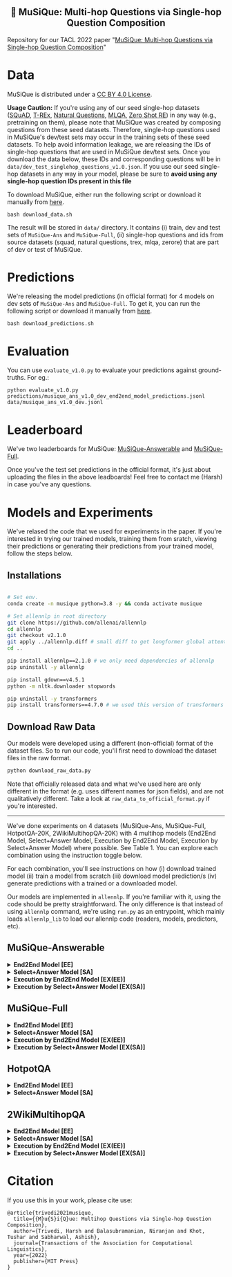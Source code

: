 # <h2 align="center"> :musical_note: MuSiQue: Multi-hop Questions via Single-hop Question Composition </h2>

Repository for our TACL 2022 paper "[MuSiQue: Multi-hop Questions via Single-hop Question Composition](https://arxiv.org/pdf/2108.00573.pdf)"

# Data

MuSiQue is distributed under a [CC BY 4.0 License](https://creativecommons.org/licenses/by/4.0/).

**Usage Caution:** If you're using any of our seed single-hop datasets ([SQuAD](https://arxiv.org/abs/1606.05250), [T-REx](https://hadyelsahar.github.io/t-rex/paper.pdf), [Natural Questions](https://storage.googleapis.com/pub-tools-public-publication-data/pdf/1f7b46b5378d757553d3e92ead36bda2e4254244.pdf), [MLQA](https://arxiv.org/pdf/1910.07475.pdf), [Zero Shot RE](https://arxiv.org/pdf/1706.04115.pdf)) in any way (e.g., pretraining on them), please note that MuSiQue was created by composing questions from these seed datasets. Therefore, single-hop questions used in MuSiQue's dev/test sets may occur in the training sets of these seed datasets. To help avoid information leakage, we are releasing the IDs of single-hop questions that are used in MuSiQue dev/test sets. Once you download the data below, these IDs and corresponding questions will be in `data/dev_test_singlehop_questions_v1.0.json`. If you use our seed single-hop datasets in any way in your model, please be sure to **avoid using any single-hop question IDs present in this file**

To download MuSiQue, either run the following script or download it manually from [here](https://drive.google.com/file/d/1tGdADlNjWFaHLeZZGShh2IRcpO6Lv24h/view?usp=sharing).

```
bash download_data.sh
```

The result will be stored in `data/` directory. It contains (i) train, dev and test sets of `MuSiQue-Ans` and `MuSiQue-Full`, (ii) single-hop questions and ids from source datasets (squad, natural questions, trex, mlqa, zerore) that are part of dev or test of MuSiQue.


# Predictions

We're releasing the model predictions (in official format) for 4 models on dev sets of `MuSiQue-Ans` and `MuSiQue-Full`. To get it, you can run the following script or download it manually from [here](https://drive.google.com/file/d/1XZocqLOTAu4y_1EeAj1JM4Xc1JxGJtx6/view?usp=sharing).

```
bash download_predictions.sh
```


# Evaluation

You can use `evaluate_v1.0.py` to evaluate your predictions against ground-truths. For eg.:

```
python evaluate_v1.0.py predictions/musique_ans_v1.0_dev_end2end_model_predictions.jsonl data/musique_ans_v1.0_dev.jsonl
```

# Leaderboard

We've two leaderboards for MuSiQue: [MuSiQue-Answerable](https://leaderboard.allenai.org/musique_ans) and [MuSiQue-Full](https://leaderboard.allenai.org/musique_full).

Once you've the test set predictions in the official format, it's just about uploading the files in the above leadboards! Feel free to contact me (Harsh) in case you've any questions.


# Models and Experiments

We've relased the code that we used for experiments in the paper. If you're interested in trying our trained models, training them from sratch, viewing their predictions or generating their predictions from your trained model, follow the steps below. 

## Installations

```bash

# Set env.
conda create -n musique python=3.8 -y && conda activate musique

# Set allennlp in root directory
git clone https://github.com/allenai/allennlp
cd allennlp
git checkout v2.1.0
git apply ../allennlp.diff # small diff to get longformer global attention to work correctly.
cd ..

pip install allennlp==2.1.0 # we only need dependencies of allennlp
pip uninstall -y allennlp

pip install gdown==v4.5.1
python -m nltk.downloader stopwords

pip uninstall -y transformers
pip install transformers==4.7.0 # we used this version of transformers
```

## Download Raw Data

Our models were developed using a different (non-official) format of the dataset files. So to run our code, you'll first need to download the dataset files in the raw format. 

```bash
python download_raw_data.py
```

Note that officially released data and what we've used here are only different in the format (e.g. uses different names for json fields), and are not qualitatively different. Take a look at `raw_data_to_official_format.py` if you're interested.

-----

We've done experiments on 4 datasets (MuSiQue-Ans, MuSiQue-Full, HotpotQA-20K, 2WikiMultihopQA-20K) with 4 multihop models (End2End Model, Select+Answer Model, Execution by End2End Model, Execution by Select+Answer Model) where possible. See Table 1. You can explore each combination using the instruction toggle below.

For each combination, you'll see instructions on how (i) download trained model (ii) train a model from scratch
(iii) download model prediction/s (iv) generate predictions with a trained or a downloaded model.

Our models are implemented in `allennlp`. If you're familiar with it, using the code should be pretty straightforward. The only difference is that instead of using `allennlp` command, we're using `run.py` as an entrypoint, which mainly loads `allennlp_lib` to load our allennlp code (readers, models, predictors, etc).




## MuSiQue-Answerable

<details> <summary>
<strong>End2End Model [EE]</strong>
</summary>


----

### Experiment Name

```bash
end2end_model_for_musique_ans_dataset
```

### Download model

```bash
python download_models.py end2end_model_for_musique_ans_dataset
```

### Train from scratch

```bash
python run.py train experiment_configs/end2end_model_for_musique_ans_dataset.jsonnet \
                    --serialization-dir serialization_dir/end2end_model_for_musique_ans_dataset
```

### Download prediction/s

```bash
python download_raw_predictions.py end2end_model_for_musique_ans_dataset
```

### Predict with a trained or a downloaded model


```bash
python run.py predict serialization_dir/end2end_model_for_musique_ans_dataset/model.tar.gz \
                      musique_ans_dev.jsonl.jsonl \
                      --output-file serialization_dir/end2end_model_for_musique_ans_dataset/predictions/musique_ans_dev.jsonl \
                      --predictor transformer_rc --batch-size 16 --cuda-device 0 --silent

# If you want to convert predictions to the official format, run:
python raw_predictions_to_official_format.py serialization_dir/end2end_model_for_musique_ans_dataset/predictions/musique_ans_dev.jsonl

```

</details>
    
<details> <summary>
<strong>Select+Answer Model [SA]</strong>
</summary>

<br>The system has 2 parts given below: (i) Selector Model (ii) Answerer Model


----

### Experiment Name

```bash
# Selector Model
select_and_answer_model_selector_for_musique_ans
```

### Download model

```bash
python download_models.py select_and_answer_model_selector_for_musique_ans
```

### Train from scratch

```bash
python run.py train experiment_configs/select_and_answer_model_selector_for_musique_ans.jsonnet \
                    --serialization-dir serialization_dir/select_and_answer_model_selector_for_musique_ans
```

### Download prediction/s

```bash
python download_raw_predictions.py select_and_answer_model_selector_for_musique_ans
```

### Predict with a trained or a downloaded model


```bash
python run.py predict serialization_dir/select_and_answer_model_selector_for_musique_ans/model.tar.gz \
                      musique_ans_train.jsonl.jsonl \
                      --output-file serialization_dir/select_and_answer_model_selector_for_musique_ans/predictions/musique_ans_train.jsonl \
                      --predictor inplace_text_ranker --batch-size 16 --cuda-device 0 --silent

python run.py predict serialization_dir/select_and_answer_model_selector_for_musique_ans/model.tar.gz \
                      musique_ans_dev.jsonl.jsonl \
                      --output-file serialization_dir/select_and_answer_model_selector_for_musique_ans/predictions/musique_ans_dev.jsonl \
                      --predictor inplace_text_ranker --batch-size 16 --cuda-device 0 --silent

# If you want to convert predictions to the official format, run:
python raw_predictions_to_official_format.py serialization_dir/select_and_answer_model_selector_for_musique_ans/predictions/musique_ans_dev.jsonl

```


----

### Experiment Name

```bash
# Answerer Model
select_and_answer_model_answerer_for_musique_ans
```

### Download model

```bash
python download_models.py select_and_answer_model_answerer_for_musique_ans
```

### Train from scratch

```bash
python run.py train experiment_configs/select_and_answer_model_answerer_for_musique_ans.jsonnet \
                    --serialization-dir serialization_dir/select_and_answer_model_answerer_for_musique_ans
```

### Download prediction/s

```bash
python download_raw_predictions.py select_and_answer_model_answerer_for_musique_ans
```

### Predict with a trained or a downloaded model


```bash
python run.py predict serialization_dir/select_and_answer_model_answerer_for_musique_ans/model.tar.gz \
                      serialization_dir/select_and_answer_model_selector_for_musique_ans/predictions/musique_ans_dev.jsonl.jsonl \
                      --output-file serialization_dir/select_and_answer_model_answerer_for_musique_ans/predictions/serialization_dir__select_and_answer_model_selector_for_musique_ans__predictions__musique_ans_dev.jsonl \
                      --predictor inplace_text_ranker --batch-size 16 --cuda-device 0 --silent

# If you want to convert predictions to the official format, run:
python raw_predictions_to_official_format.py serialization_dir/select_and_answer_model_answerer_for_musique_ans/predictions/serialization_dir__select_and_answer_model_selector_for_musique_ans__predictions__musique_ans_dev.jsonl

```

</details>
    
<details> <summary>
<strong>Execution by End2End Model [EX(EE)]</strong>
</summary>

<br>The system has 2 parts given below: (i) Decomposer Model (ii) Executor Model.


----

### Experiment Name

```bash
# Decomposer Model
execution_model_decomposer_for_musique_ans_and_full
```

### Download model

```bash
python download_models.py execution_model_decomposer_for_musique_ans_and_full
```

### Train from scratch

```bash
python run.py train experiment_configs/execution_model_decomposer_for_musique_ans_and_full.jsonnet \
                    --serialization-dir serialization_dir/execution_model_decomposer_for_musique_ans_and_full
```

### Download prediction/s

```bash
python download_raw_predictions.py execution_model_decomposer_for_musique_ans_and_full
```

### Predict with a trained or a downloaded model


```bash
python run.py predict serialization_dir/execution_model_decomposer_for_musique_ans_and_full/model.tar.gz \
                      musique_ans_dev.jsonl.jsonl \
                      --output-file serialization_dir/execution_model_decomposer_for_musique_ans_and_full/predictions/musique_ans_dev.jsonl \
                      --predictor question_translator --batch-size 16 --cuda-device 0 --silent

# If you want to convert predictions to the official format, run:
python raw_predictions_to_official_format.py serialization_dir/execution_model_decomposer_for_musique_ans_and_full/predictions/musique_ans_dev.jsonl

```


----

### Experiment Name

```bash
# Executor Model
execution_by_end2end_model_for_musique_ans
```

### Download model

```bash
python download_models.py execution_by_end2end_model_for_musique_ans
```

### Train from scratch

```bash
python run.py train experiment_configs/execution_by_end2end_model_for_musique_ans.jsonnet \
                    --serialization-dir serialization_dir/execution_by_end2end_model_for_musique_ans
```

### Download prediction/s

```bash
python download_raw_predictions.py execution_by_end2end_model_for_musique_ans
```

### Predict with a trained or a downloaded model


```bash
python run.py predict serialization_dir/execution_by_end2end_model_for_musique_ans/model.tar.gz \
                      serialization_dir/execution_model_decomposer_for_musique_ans_and_full/predictions/musique_ans_dev.jsonl.jsonl \
                      --output-file serialization_dir/execution_by_end2end_model_for_musique_ans/predictions/serialization_dir__execution_model_decomposer_for_musique_ans_and_full__predictions__musique_ans_dev.jsonl \
                      --predictor multi_step_end2end_transformer_rc --batch-size 16 --cuda-device 0 --silent \
                      --predictor-args '{"predict_answerability":false,"skip_distractor_paragraphs":false,"use_predicted_decomposition":true}'


# If you want to convert predictions to the official format, run:
python raw_predictions_to_official_format.py serialization_dir/execution_by_end2end_model_for_musique_ans/predictions/serialization_dir__execution_model_decomposer_for_musique_ans_and_full__predictions__musique_ans_dev.jsonl

```

</details>
    
<details> <summary>
<strong>Execution by Select+Answer Model [EX(SA)]</strong>
</summary>

<br>The system has 3 parts given below: (i) Decomposer Model (ii) Selector of Executor Model (iii) Answerer of Executor Model.


----

### Experiment Name

```bash
# Decomposer Model
execution_model_decomposer_for_musique_ans_and_full
```

### Download model

```bash
python download_models.py execution_model_decomposer_for_musique_ans_and_full
```

### Train from scratch

```bash
python run.py train experiment_configs/execution_model_decomposer_for_musique_ans_and_full.jsonnet \
                    --serialization-dir serialization_dir/execution_model_decomposer_for_musique_ans_and_full
```

### Download prediction/s

```bash
python download_raw_predictions.py execution_model_decomposer_for_musique_ans_and_full
```

### Predict with a trained or a downloaded model


```bash
python run.py predict serialization_dir/execution_model_decomposer_for_musique_ans_and_full/model.tar.gz \
                      musique_ans_dev.jsonl.jsonl \
                      --output-file serialization_dir/execution_model_decomposer_for_musique_ans_and_full/predictions/musique_ans_dev.jsonl \
                      --predictor question_translator --batch-size 16 --cuda-device 0 --silent

# If you want to convert predictions to the official format, run:
python raw_predictions_to_official_format.py serialization_dir/execution_model_decomposer_for_musique_ans_and_full/predictions/musique_ans_dev.jsonl

```


----

### Experiment Name

```bash
# Selector of Executor Model
execution_by_select_and_answer_model_selector_for_musique_ans
```

### Download model

```bash
python download_models.py execution_by_select_and_answer_model_selector_for_musique_ans
```

### Train from scratch

```bash
python run.py train experiment_configs/execution_by_select_and_answer_model_selector_for_musique_ans.jsonnet \
                    --serialization-dir serialization_dir/execution_by_select_and_answer_model_selector_for_musique_ans
```

### Download prediction/s

```bash
python download_raw_predictions.py execution_by_select_and_answer_model_selector_for_musique_ans
```

### Predict with a trained or a downloaded model


```bash
python run.py predict serialization_dir/execution_by_select_and_answer_model_selector_for_musique_ans/model.tar.gz \
                      musique_ans_single_hop_version_train.jsonl.jsonl \
                      --output-file serialization_dir/execution_by_select_and_answer_model_selector_for_musique_ans/predictions/musique_ans_single_hop_version_train.jsonl \
                      --predictor inplace_text_ranker --batch-size 16 --cuda-device 0 --silent

python run.py predict serialization_dir/execution_by_select_and_answer_model_selector_for_musique_ans/model.tar.gz \
                      musique_ans_single_hop_version_dev.jsonl.jsonl \
                      --output-file serialization_dir/execution_by_select_and_answer_model_selector_for_musique_ans/predictions/musique_ans_single_hop_version_dev.jsonl \
                      --predictor inplace_text_ranker --batch-size 16 --cuda-device 0 --silent

# If you want to convert predictions to the official format, run:
python raw_predictions_to_official_format.py serialization_dir/execution_by_select_and_answer_model_selector_for_musique_ans/predictions/musique_ans_single_hop_version_dev.jsonl

```


----

### Experiment Name

```bash
# Answerer of Executor Model
execution_by_select_and_answer_model_answerer_for_musique_ans
```

### Download model

```bash
python download_models.py execution_by_select_and_answer_model_answerer_for_musique_ans
```

### Train from scratch

```bash
python run.py train experiment_configs/execution_by_select_and_answer_model_answerer_for_musique_ans.jsonnet \
                    --serialization-dir serialization_dir/execution_by_select_and_answer_model_answerer_for_musique_ans
```

### Download prediction/s

```bash
python download_raw_predictions.py execution_by_select_and_answer_model_answerer_for_musique_ans
```

### Predict with a trained or a downloaded model


```bash
python run.py predict serialization_dir/execution_by_select_and_answer_model_answerer_for_musique_ans/model.tar.gz \
                      serialization_dir/execution_model_decomposer_for_musique_ans_and_full/predictions/musique_ans_dev.jsonl.jsonl \
                      --output-file serialization_dir/execution_by_select_and_answer_model_answerer_for_musique_ans/predictions/serialization_dir__execution_model_decomposer_for_musique_ans_and_full__predictions__musique_ans_dev.jsonl \
                      --predictor multi_step_select_and_answer_transformer_rc --batch-size 16 --cuda-device 0 --silent \
                      --predictor-args '{"predict_answerability":false,"skip_distractor_paragraphs":false,"use_predicted_decomposition":true,"selector_model_path":"serialization_dir/execution_by_select_and_answer_model_selector_for_musique_ans/model.tar.gz","num_select":3}'


# If you want to convert predictions to the official format, run:
python raw_predictions_to_official_format.py serialization_dir/execution_by_select_and_answer_model_answerer_for_musique_ans/predictions/serialization_dir__execution_model_decomposer_for_musique_ans_and_full__predictions__musique_ans_dev.jsonl

```

</details>
    

## MuSiQue-Full

<details> <summary>
<strong>End2End Model [EE]</strong>
</summary>


----

### Experiment Name

```bash
end2end_model_for_musique_full_dataset
```

### Download model

```bash
python download_models.py end2end_model_for_musique_full_dataset
```

### Train from scratch

```bash
python run.py train experiment_configs/end2end_model_for_musique_full_dataset.jsonnet \
                    --serialization-dir serialization_dir/end2end_model_for_musique_full_dataset
```

### Download prediction/s

```bash
python download_raw_predictions.py end2end_model_for_musique_full_dataset
```

### Predict with a trained or a downloaded model


```bash
python run.py predict serialization_dir/end2end_model_for_musique_full_dataset/model.tar.gz \
                      musique_full_dev.jsonl.jsonl \
                      --output-file serialization_dir/end2end_model_for_musique_full_dataset/predictions/musique_full_dev.jsonl \
                      --predictor transformer_rc --batch-size 16 --cuda-device 0 --silent

# If you want to convert predictions to the official format, run:
python raw_predictions_to_official_format.py serialization_dir/end2end_model_for_musique_full_dataset/predictions/musique_full_dev.jsonl

```

</details>
    
<details> <summary>
<strong>Select+Answer Model [SA]</strong>
</summary>

<br>The system has 2 parts given below: (i) Selector Model (ii) Answerer Model.


----

### Experiment Name

```bash
# Selector Model
select_and_answer_model_selector_for_musique_full
```

### Download model

```bash
python download_models.py select_and_answer_model_selector_for_musique_full
```

### Train from scratch

```bash
python run.py train experiment_configs/select_and_answer_model_selector_for_musique_full.jsonnet \
                    --serialization-dir serialization_dir/select_and_answer_model_selector_for_musique_full
```

### Download prediction/s

```bash
python download_raw_predictions.py select_and_answer_model_selector_for_musique_full
```

### Predict with a trained or a downloaded model


```bash
python run.py predict serialization_dir/select_and_answer_model_selector_for_musique_full/model.tar.gz \
                      musique_full_train.jsonl.jsonl \
                      --output-file serialization_dir/select_and_answer_model_selector_for_musique_full/predictions/musique_full_train.jsonl \
                      --predictor inplace_text_ranker --batch-size 16 --cuda-device 0 --silent

python run.py predict serialization_dir/select_and_answer_model_selector_for_musique_full/model.tar.gz \
                      musique_full_dev.jsonl.jsonl \
                      --output-file serialization_dir/select_and_answer_model_selector_for_musique_full/predictions/musique_full_dev.jsonl \
                      --predictor inplace_text_ranker --batch-size 16 --cuda-device 0 --silent

# If you want to convert predictions to the official format, run:
python raw_predictions_to_official_format.py serialization_dir/select_and_answer_model_selector_for_musique_full/predictions/musique_full_dev.jsonl

```


----

### Experiment Name

```bash
# Answerer Model
select_and_answer_model_answerer_for_musique_full
```

### Download model

```bash
python download_models.py select_and_answer_model_answerer_for_musique_full
```

### Train from scratch

```bash
python run.py train experiment_configs/select_and_answer_model_answerer_for_musique_full.jsonnet \
                    --serialization-dir serialization_dir/select_and_answer_model_answerer_for_musique_full
```

### Download prediction/s

```bash
python download_raw_predictions.py select_and_answer_model_answerer_for_musique_full
```

### Predict with a trained or a downloaded model


```bash
python run.py predict serialization_dir/select_and_answer_model_answerer_for_musique_full/model.tar.gz \
                      serialization_dir/select_and_answer_model_selector_for_musique_full/predictions/musique_full_dev.jsonl.jsonl \
                      --output-file serialization_dir/select_and_answer_model_answerer_for_musique_full/predictions/serialization_dir__select_and_answer_model_selector_for_musique_full__predictions__musique_full_dev.jsonl \
                      --predictor inplace_text_ranker --batch-size 16 --cuda-device 0 --silent

# If you want to convert predictions to the official format, run:
python raw_predictions_to_official_format.py serialization_dir/select_and_answer_model_answerer_for_musique_full/predictions/serialization_dir__select_and_answer_model_selector_for_musique_full__predictions__musique_full_dev.jsonl

```

</details>
    
<details> <summary>
<strong>Execution by End2End Model [EX(EE)]</strong>
</summary>

<br>The system has 2 parts given below: (i) Decomposer Model (ii) Executor Model.


----

### Experiment Name

```bash
# Decomposer Model
execution_model_decomposer_for_musique_ans_and_full
```

### Download model

```bash
python download_models.py execution_model_decomposer_for_musique_ans_and_full
```

### Train from scratch

```bash
python run.py train experiment_configs/execution_model_decomposer_for_musique_ans_and_full.jsonnet \
                    --serialization-dir serialization_dir/execution_model_decomposer_for_musique_ans_and_full
```

### Download prediction/s

```bash
python download_raw_predictions.py execution_model_decomposer_for_musique_ans_and_full
```

### Predict with a trained or a downloaded model


```bash
python run.py predict serialization_dir/execution_model_decomposer_for_musique_ans_and_full/model.tar.gz \
                      musique_full_dev.jsonl.jsonl \
                      --output-file serialization_dir/execution_model_decomposer_for_musique_ans_and_full/predictions/musique_full_dev.jsonl \
                      --predictor question_translator --batch-size 16 --cuda-device 0 --silent

# If you want to convert predictions to the official format, run:
python raw_predictions_to_official_format.py serialization_dir/execution_model_decomposer_for_musique_ans_and_full/predictions/musique_full_dev.jsonl

```


----

### Experiment Name

```bash
# Executor Model
execution_by_end2end_model_for_musique_full
```

### Download model

```bash
python download_models.py execution_by_end2end_model_for_musique_full
```

### Train from scratch

```bash
python run.py train experiment_configs/execution_by_end2end_model_for_musique_full.jsonnet \
                    --serialization-dir serialization_dir/execution_by_end2end_model_for_musique_full
```

### Download prediction/s

```bash
python download_raw_predictions.py execution_by_end2end_model_for_musique_full
```

### Predict with a trained or a downloaded model


```bash
python run.py predict serialization_dir/execution_by_end2end_model_for_musique_full/model.tar.gz \
                      serialization_dir/execution_model_decomposer_for_musique_ans_and_full/predictions/musique_full_dev.jsonl.jsonl \
                      --output-file serialization_dir/execution_by_end2end_model_for_musique_full/predictions/serialization_dir__execution_model_decomposer_for_musique_ans_and_full__predictions__musique_full_dev.jsonl \
                      --predictor multi_step_end2end_transformer_rc --batch-size 16 --cuda-device 0 --silent \
                      --predictor-args '{"predict_answerability":true,"skip_distractor_paragraphs":false,"use_predicted_decomposition":true}'


# If you want to convert predictions to the official format, run:
python raw_predictions_to_official_format.py serialization_dir/execution_by_end2end_model_for_musique_full/predictions/serialization_dir__execution_model_decomposer_for_musique_ans_and_full__predictions__musique_full_dev.jsonl

```

</details>
    
<details> <summary>
<strong>Execution by Select+Answer Model [EX(SA)]</strong>
</summary>

<br>The system has 3 parts given below: (i) Decomposer Model (ii) Selector of Executor Model (iii) Answerer of Executor Model.


----

### Experiment Name

```bash
# Decomposer Model
execution_model_decomposer_for_musique_ans_and_full
```

### Download model

```bash
python download_models.py execution_model_decomposer_for_musique_ans_and_full
```

### Train from scratch

```bash
python run.py train experiment_configs/execution_model_decomposer_for_musique_ans_and_full.jsonnet \
                    --serialization-dir serialization_dir/execution_model_decomposer_for_musique_ans_and_full
```

### Download prediction/s

```bash
python download_raw_predictions.py execution_model_decomposer_for_musique_ans_and_full
```

### Predict with a trained or a downloaded model


```bash
python run.py predict serialization_dir/execution_model_decomposer_for_musique_ans_and_full/model.tar.gz \
                      musique_full_dev.jsonl.jsonl \
                      --output-file serialization_dir/execution_model_decomposer_for_musique_ans_and_full/predictions/musique_full_dev.jsonl \
                      --predictor question_translator --batch-size 16 --cuda-device 0 --silent

# If you want to convert predictions to the official format, run:
python raw_predictions_to_official_format.py serialization_dir/execution_model_decomposer_for_musique_ans_and_full/predictions/musique_full_dev.jsonl

```


----

### Experiment Name

```bash
# Selector of Executor Model
execution_by_select_and_answer_model_selector_for_musique_full
```

### Download model

```bash
python download_models.py execution_by_select_and_answer_model_selector_for_musique_full
```

### Train from scratch

```bash
python run.py train experiment_configs/execution_by_select_and_answer_model_selector_for_musique_full.jsonnet \
                    --serialization-dir serialization_dir/execution_by_select_and_answer_model_selector_for_musique_full
```

### Download prediction/s

```bash
python download_raw_predictions.py execution_by_select_and_answer_model_selector_for_musique_full
```

### Predict with a trained or a downloaded model


```bash
python run.py predict serialization_dir/execution_by_select_and_answer_model_selector_for_musique_full/model.tar.gz \
                      musique_full_single_hop_version_train.jsonl.jsonl \
                      --output-file serialization_dir/execution_by_select_and_answer_model_selector_for_musique_full/predictions/musique_full_single_hop_version_train.jsonl \
                      --predictor inplace_text_ranker --batch-size 16 --cuda-device 0 --silent

python run.py predict serialization_dir/execution_by_select_and_answer_model_selector_for_musique_full/model.tar.gz \
                      musique_full_single_hop_version_dev.jsonl.jsonl \
                      --output-file serialization_dir/execution_by_select_and_answer_model_selector_for_musique_full/predictions/musique_full_single_hop_version_dev.jsonl \
                      --predictor inplace_text_ranker --batch-size 16 --cuda-device 0 --silent

# If you want to convert predictions to the official format, run:
python raw_predictions_to_official_format.py serialization_dir/execution_by_select_and_answer_model_selector_for_musique_full/predictions/musique_full_single_hop_version_dev.jsonl

```


----

### Experiment Name

```bash
# Answerer of Executor Model
execution_by_select_and_answer_model_answerer_for_musique_full
```

### Download model

```bash
python download_models.py execution_by_select_and_answer_model_answerer_for_musique_full
```

### Train from scratch

```bash
python run.py train experiment_configs/execution_by_select_and_answer_model_answerer_for_musique_full.jsonnet \
                    --serialization-dir serialization_dir/execution_by_select_and_answer_model_answerer_for_musique_full
```

### Download prediction/s

```bash
python download_raw_predictions.py execution_by_select_and_answer_model_answerer_for_musique_full
```

### Predict with a trained or a downloaded model


```bash
python run.py predict serialization_dir/execution_by_select_and_answer_model_answerer_for_musique_full/model.tar.gz \
                      serialization_dir/execution_model_decomposer_for_musique_ans_and_full/predictions/musique_full_dev.jsonl.jsonl \
                      --output-file serialization_dir/execution_by_select_and_answer_model_answerer_for_musique_full/predictions/serialization_dir__execution_model_decomposer_for_musique_ans_and_full__predictions__musique_full_dev.jsonl \
                      --predictor multi_step_select_and_answer_transformer_rc --batch-size 16 --cuda-device 0 --silent \
                      --predictor-args '{"predict_answerability":true,"skip_distractor_paragraphs":false,"use_predicted_decomposition":true,"selector_model_path":"serialization_dir/execution_by_select_and_answer_model_selector_for_musique_full/model.tar.gz","num_select":3}'


# If you want to convert predictions to the official format, run:
python raw_predictions_to_official_format.py serialization_dir/execution_by_select_and_answer_model_answerer_for_musique_full/predictions/serialization_dir__execution_model_decomposer_for_musique_ans_and_full__predictions__musique_full_dev.jsonl

```

</details>
    

## HotpotQA

<details> <summary>
<strong>End2End Model [EE]</strong>
</summary>


----

### Experiment Name

```bash
end2end_model_for_hotpotqa_20k_dataset
```

### Download model

```bash
python download_models.py end2end_model_for_hotpotqa_20k_dataset
```

### Train from scratch

```bash
python run.py train experiment_configs/end2end_model_for_hotpotqa_20k_dataset.jsonnet \
                    --serialization-dir serialization_dir/end2end_model_for_hotpotqa_20k_dataset
```

### Download prediction/s

```bash
python download_raw_predictions.py end2end_model_for_hotpotqa_20k_dataset
```

### Predict with a trained or a downloaded model


```bash
python run.py predict serialization_dir/end2end_model_for_hotpotqa_20k_dataset/model.tar.gz \
                      hotpotqa_dev_20k.jsonl.jsonl \
                      --output-file serialization_dir/end2end_model_for_hotpotqa_20k_dataset/predictions/hotpotqa_dev_20k.jsonl \
                      --predictor transformer_rc --batch-size 16 --cuda-device 0 --silent

# If you want to convert predictions to the official format, run:
python raw_predictions_to_official_format.py serialization_dir/end2end_model_for_hotpotqa_20k_dataset/predictions/hotpotqa_dev_20k.jsonl

```

</details>
    
<details> <summary>
<strong>Select+Answer Model [SA]</strong>
</summary>

<br>The system has 2 parts given below: (i) Selector Model (ii) Answerer Model.


----

### Experiment Name

```bash
# Selector Model
select_and_answer_model_selector_for_hotpotqa_20k
```

### Download model

```bash
python download_models.py select_and_answer_model_selector_for_hotpotqa_20k
```

### Train from scratch

```bash
python run.py train experiment_configs/select_and_answer_model_selector_for_hotpotqa_20k.jsonnet \
                    --serialization-dir serialization_dir/select_and_answer_model_selector_for_hotpotqa_20k
```

### Download prediction/s

```bash
python download_raw_predictions.py select_and_answer_model_selector_for_hotpotqa_20k
```

### Predict with a trained or a downloaded model


```bash
python run.py predict serialization_dir/select_and_answer_model_selector_for_hotpotqa_20k/model.tar.gz \
                      hotpotqa_train_20k.jsonl.jsonl \
                      --output-file serialization_dir/select_and_answer_model_selector_for_hotpotqa_20k/predictions/hotpotqa_train_20k.jsonl \
                      --predictor inplace_text_ranker --batch-size 16 --cuda-device 0 --silent

python run.py predict serialization_dir/select_and_answer_model_selector_for_hotpotqa_20k/model.tar.gz \
                      hotpotqa_dev_20k.jsonl.jsonl \
                      --output-file serialization_dir/select_and_answer_model_selector_for_hotpotqa_20k/predictions/hotpotqa_dev_20k.jsonl \
                      --predictor inplace_text_ranker --batch-size 16 --cuda-device 0 --silent

# If you want to convert predictions to the official format, run:
python raw_predictions_to_official_format.py serialization_dir/select_and_answer_model_selector_for_hotpotqa_20k/predictions/hotpotqa_dev_20k.jsonl

```


----

### Experiment Name

```bash
# Answerer Model
select_and_answer_model_answerer_for_hotpotqa_20k
```

### Download model

```bash
python download_models.py select_and_answer_model_answerer_for_hotpotqa_20k
```

### Train from scratch

```bash
python run.py train experiment_configs/select_and_answer_model_answerer_for_hotpotqa_20k.jsonnet \
                    --serialization-dir serialization_dir/select_and_answer_model_answerer_for_hotpotqa_20k
```

### Download prediction/s

```bash
python download_raw_predictions.py select_and_answer_model_answerer_for_hotpotqa_20k
```

### Predict with a trained or a downloaded model


```bash
python run.py predict serialization_dir/select_and_answer_model_answerer_for_hotpotqa_20k/model.tar.gz \
                      serialization_dir/select_and_answer_model_selector_for_hotpotqa_20k/predictions/hotpotqa_dev_20k.jsonl.jsonl \
                      --output-file serialization_dir/select_and_answer_model_answerer_for_hotpotqa_20k/predictions/serialization_dir__select_and_answer_model_selector_for_hotpotqa_20k__predictions__hotpotqa_dev_20k.jsonl \
                      --predictor inplace_text_ranker --batch-size 16 --cuda-device 0 --silent

# If you want to convert predictions to the official format, run:
python raw_predictions_to_official_format.py serialization_dir/select_and_answer_model_answerer_for_hotpotqa_20k/predictions/serialization_dir__select_and_answer_model_selector_for_hotpotqa_20k__predictions__hotpotqa_dev_20k.jsonl

```

</details>
    

## 2WikiMultihopQA

<details> <summary>
<strong>End2End Model [EE]</strong>
</summary>


----

### Experiment Name

```bash
end2end_model_for_2wikimultihopqa_20k_dataset
```

### Download model

```bash
python download_models.py end2end_model_for_2wikimultihopqa_20k_dataset
```

### Train from scratch

```bash
python run.py train experiment_configs/end2end_model_for_2wikimultihopqa_20k_dataset.jsonnet \
                    --serialization-dir serialization_dir/end2end_model_for_2wikimultihopqa_20k_dataset
```

### Download prediction/s

```bash
python download_raw_predictions.py end2end_model_for_2wikimultihopqa_20k_dataset
```

### Predict with a trained or a downloaded model


```bash
python run.py predict serialization_dir/end2end_model_for_2wikimultihopqa_20k_dataset/model.tar.gz \
                      2wikimultihopqa_dev_20k.jsonl.jsonl \
                      --output-file serialization_dir/end2end_model_for_2wikimultihopqa_20k_dataset/predictions/2wikimultihopqa_dev_20k.jsonl \
                      --predictor transformer_rc --batch-size 16 --cuda-device 0 --silent

# If you want to convert predictions to the official format, run:
python raw_predictions_to_official_format.py serialization_dir/end2end_model_for_2wikimultihopqa_20k_dataset/predictions/2wikimultihopqa_dev_20k.jsonl

```

</details>
    
<details> <summary>
<strong>Select+Answer Model [SA]</strong>
</summary>

<br>The system has 2 parts given below: (i) Selector Model (ii) Answerer Model.


----

### Experiment Name

```bash
# Selector Model
select_and_answer_model_selector_for_2wikimultihopqa_20k_dataset
```

### Download model

```bash
python download_models.py select_and_answer_model_selector_for_2wikimultihopqa_20k_dataset
```

### Train from scratch

```bash
python run.py train experiment_configs/select_and_answer_model_selector_for_2wikimultihopqa_20k_dataset.jsonnet \
                    --serialization-dir serialization_dir/select_and_answer_model_selector_for_2wikimultihopqa_20k_dataset
```

### Download prediction/s

```bash
python download_raw_predictions.py select_and_answer_model_selector_for_2wikimultihopqa_20k_dataset
```

### Predict with a trained or a downloaded model


```bash
python run.py predict serialization_dir/select_and_answer_model_selector_for_2wikimultihopqa_20k_dataset/model.tar.gz \
                      2wikimultihopqa_train_20k.jsonl.jsonl \
                      --output-file serialization_dir/select_and_answer_model_selector_for_2wikimultihopqa_20k_dataset/predictions/2wikimultihopqa_train_20k.jsonl \
                      --predictor inplace_text_ranker --batch-size 16 --cuda-device 0 --silent

python run.py predict serialization_dir/select_and_answer_model_selector_for_2wikimultihopqa_20k_dataset/model.tar.gz \
                      2wikimultihopqa_dev_20k.jsonl.jsonl \
                      --output-file serialization_dir/select_and_answer_model_selector_for_2wikimultihopqa_20k_dataset/predictions/2wikimultihopqa_dev_20k.jsonl \
                      --predictor inplace_text_ranker --batch-size 16 --cuda-device 0 --silent

# If you want to convert predictions to the official format, run:
python raw_predictions_to_official_format.py serialization_dir/select_and_answer_model_selector_for_2wikimultihopqa_20k_dataset/predictions/2wikimultihopqa_dev_20k.jsonl

```


----

### Experiment Name

```bash
# Answerer Model
select_and_answer_model_answerer_for_2wikimultihopqa_20k_dataset
```

### Download model

```bash
python download_models.py select_and_answer_model_answerer_for_2wikimultihopqa_20k_dataset
```

### Train from scratch

```bash
python run.py train experiment_configs/select_and_answer_model_answerer_for_2wikimultihopqa_20k_dataset.jsonnet \
                    --serialization-dir serialization_dir/select_and_answer_model_answerer_for_2wikimultihopqa_20k_dataset
```

### Download prediction/s

```bash
python download_raw_predictions.py select_and_answer_model_answerer_for_2wikimultihopqa_20k_dataset
```

### Predict with a trained or a downloaded model


```bash
python run.py predict serialization_dir/select_and_answer_model_answerer_for_2wikimultihopqa_20k_dataset/model.tar.gz \
                      serialization_dir/select_and_answer_model_selector_for_2wikimultihopqa_20k_dataset/predictions/2wikimultihopqa_dev_20k.jsonl.jsonl \
                      --output-file serialization_dir/select_and_answer_model_answerer_for_2wikimultihopqa_20k_dataset/predictions/serialization_dir__select_and_answer_model_selector_for_2wikimultihopqa_20k_dataset__predictions__2wikimultihopqa_dev_20k.jsonl \
                      --predictor transformer_rc --batch-size 16 --cuda-device 0 --silent

# If you want to convert predictions to the official format, run:
python raw_predictions_to_official_format.py serialization_dir/select_and_answer_model_answerer_for_2wikimultihopqa_20k_dataset/predictions/serialization_dir__select_and_answer_model_selector_for_2wikimultihopqa_20k_dataset__predictions__2wikimultihopqa_dev_20k.jsonl

```

</details>
    
<details> <summary>
<strong>Execution by End2End Model [EX(EE)]</strong>
</summary>

<br>The system has 2 parts given below: (i) Decomposer Model (ii) Executor Model.


----

### Experiment Name

```bash
# Decomposer Model
execution_model_decomposer_for_2wikimultihopqa
```

### Download model

```bash
python download_models.py execution_model_decomposer_for_2wikimultihopqa
```

### Train from scratch

```bash
python run.py train experiment_configs/execution_model_decomposer_for_2wikimultihopqa.jsonnet \
                    --serialization-dir serialization_dir/execution_model_decomposer_for_2wikimultihopqa
```

### Download prediction/s

```bash
python download_raw_predictions.py execution_model_decomposer_for_2wikimultihopqa
```

### Predict with a trained or a downloaded model


```bash
python run.py predict serialization_dir/execution_model_decomposer_for_2wikimultihopqa/model.tar.gz \
                      2wikimultihopqa_dev_20k.jsonl.jsonl \
                      --output-file serialization_dir/execution_model_decomposer_for_2wikimultihopqa/predictions/2wikimultihopqa_dev_20k.jsonl \
                      --predictor question_translator --batch-size 16 --cuda-device 0 --silent

# If you want to convert predictions to the official format, run:
python raw_predictions_to_official_format.py serialization_dir/execution_model_decomposer_for_2wikimultihopqa/predictions/2wikimultihopqa_dev_20k.jsonl

```


----

### Experiment Name

```bash
# Executor Model
execution_by_end2end_model_for_2wikimultihopqa
```

### Download model

```bash
python download_models.py execution_by_end2end_model_for_2wikimultihopqa
```

### Train from scratch

```bash
python run.py train experiment_configs/execution_by_end2end_model_for_2wikimultihopqa.jsonnet \
                    --serialization-dir serialization_dir/execution_by_end2end_model_for_2wikimultihopqa
```

### Download prediction/s

```bash
python download_raw_predictions.py execution_by_end2end_model_for_2wikimultihopqa
```

### Predict with a trained or a downloaded model


```bash
python run.py predict serialization_dir/execution_by_end2end_model_for_2wikimultihopqa/model.tar.gz \
                      serialization_dir/execution_model_decomposer_for_2wikimultihopqa/predictions/2wikimultihopqa_dev_20k.jsonl.jsonl \
                      --output-file serialization_dir/execution_by_end2end_model_for_2wikimultihopqa/predictions/serialization_dir__execution_model_decomposer_for_2wikimultihopqa__predictions__2wikimultihopqa_dev_20k.jsonl \
                      --predictor multi_step_end2end_transformer_rc --batch-size 16 --cuda-device 0 --silent \
                      --predictor-args '{"predict_answerability":false,"skip_distractor_paragraphs":false,"use_predicted_decomposition":true}'


# If you want to convert predictions to the official format, run:
python raw_predictions_to_official_format.py serialization_dir/execution_by_end2end_model_for_2wikimultihopqa/predictions/serialization_dir__execution_model_decomposer_for_2wikimultihopqa__predictions__2wikimultihopqa_dev_20k.jsonl

```

</details>
    
<details> <summary>
<strong>Execution by Select+Answer Model [EX(SA)]</strong>
</summary>

<br>The system has 3 parts given below: (i) Decomposer Model (ii) Selector of Executor Model (iii) Answerer of Executor Model.


----

### Experiment Name

```bash
# Decomposer Model
execution_model_decomposer_for_2wikimultihopqa
```

### Download model

```bash
python download_models.py execution_model_decomposer_for_2wikimultihopqa
```

### Train from scratch

```bash
python run.py train experiment_configs/execution_model_decomposer_for_2wikimultihopqa.jsonnet \
                    --serialization-dir serialization_dir/execution_model_decomposer_for_2wikimultihopqa
```

### Download prediction/s

```bash
python download_raw_predictions.py execution_model_decomposer_for_2wikimultihopqa
```

### Predict with a trained or a downloaded model


```bash
python run.py predict serialization_dir/execution_model_decomposer_for_2wikimultihopqa/model.tar.gz \
                      2wikimultihopqa_dev_20k.jsonl.jsonl \
                      --output-file serialization_dir/execution_model_decomposer_for_2wikimultihopqa/predictions/2wikimultihopqa_dev_20k.jsonl \
                      --predictor question_translator --batch-size 16 --cuda-device 0 --silent

# If you want to convert predictions to the official format, run:
python raw_predictions_to_official_format.py serialization_dir/execution_model_decomposer_for_2wikimultihopqa/predictions/2wikimultihopqa_dev_20k.jsonl

```


----

### Experiment Name

```bash
# Selector of Executor Model
execution_by_select_and_answer_model_selector_for_2wikimultihopqa
```

### Download model

```bash
python download_models.py execution_by_select_and_answer_model_selector_for_2wikimultihopqa
```

### Train from scratch

```bash
python run.py train experiment_configs/execution_by_select_and_answer_model_selector_for_2wikimultihopqa.jsonnet \
                    --serialization-dir serialization_dir/execution_by_select_and_answer_model_selector_for_2wikimultihopqa
```

### Download prediction/s

```bash
python download_raw_predictions.py execution_by_select_and_answer_model_selector_for_2wikimultihopqa
```

### Predict with a trained or a downloaded model


```bash
python run.py predict serialization_dir/execution_by_select_and_answer_model_selector_for_2wikimultihopqa/model.tar.gz \
                      2wikimultihopqa_single_hop_version_train_20k.jsonl.jsonl \
                      --output-file serialization_dir/execution_by_select_and_answer_model_selector_for_2wikimultihopqa/predictions/2wikimultihopqa_single_hop_version_train_20k.jsonl \
                      --predictor inplace_text_ranker --batch-size 16 --cuda-device 0 --silent

python run.py predict serialization_dir/execution_by_select_and_answer_model_selector_for_2wikimultihopqa/model.tar.gz \
                      2wikimultihopqa_single_hop_version_dev.jsonl.jsonl \
                      --output-file serialization_dir/execution_by_select_and_answer_model_selector_for_2wikimultihopqa/predictions/2wikimultihopqa_single_hop_version_dev.jsonl \
                      --predictor inplace_text_ranker --batch-size 16 --cuda-device 0 --silent

# If you want to convert predictions to the official format, run:
python raw_predictions_to_official_format.py serialization_dir/execution_by_select_and_answer_model_selector_for_2wikimultihopqa/predictions/2wikimultihopqa_single_hop_version_dev.jsonl

```


----

### Experiment Name

```bash
# Answerer of Executor Model
execution_by_select_and_answer_model_answerer_for_2wikimultihopqa
```

### Download model

```bash
python download_models.py execution_by_select_and_answer_model_answerer_for_2wikimultihopqa
```

### Train from scratch

```bash
python run.py train experiment_configs/execution_by_select_and_answer_model_answerer_for_2wikimultihopqa.jsonnet \
                    --serialization-dir serialization_dir/execution_by_select_and_answer_model_answerer_for_2wikimultihopqa
```

### Download prediction/s

```bash
python download_raw_predictions.py execution_by_select_and_answer_model_answerer_for_2wikimultihopqa
```

### Predict with a trained or a downloaded model


```bash
python run.py predict serialization_dir/execution_by_select_and_answer_model_answerer_for_2wikimultihopqa/model.tar.gz \
                      serialization_dir/execution_model_decomposer_for_2wikimultihopqa/predictions/2wikimultihopqa_dev_20k.jsonl.jsonl \
                      --output-file serialization_dir/execution_by_select_and_answer_model_answerer_for_2wikimultihopqa/predictions/serialization_dir__execution_model_decomposer_for_2wikimultihopqa__predictions__2wikimultihopqa_dev_20k.jsonl \
                      --predictor multi_step_select_and_answer_transformer_rc --batch-size 16 --cuda-device 0 --silent \
                      --predictor-args '{"predict_answerability":false,"skip_distractor_paragraphs":false,"use_predicted_decomposition":true,"selector_model_path":"serialization_dir/execution_by_select_and_answer_model_selector_for_2wikimultihopqa/model.tar.gz","num_select":3}'


# If you want to convert predictions to the official format, run:
python raw_predictions_to_official_format.py serialization_dir/execution_by_select_and_answer_model_answerer_for_2wikimultihopqa/predictions/serialization_dir__execution_model_decomposer_for_2wikimultihopqa__predictions__2wikimultihopqa_dev_20k.jsonl

```

</details>
    



# Citation

If you use this in your work, please cite use:

```
@article{trivedi2021musique,
  title={{M}u{S}i{Q}ue: Multihop Questions via Single-hop Question Composition},
  author={Trivedi, Harsh and Balasubramanian, Niranjan and Khot, Tushar and Sabharwal, Ashish},
  journal={Transactions of the Association for Computational Linguistics},
  year={2022}
  publisher={MIT Press}
}
```
